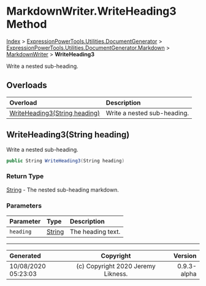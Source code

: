 ﻿# MarkdownWriter.WriteHeading3 Method

[Index](../index.md) > [ExpressionPowerTools.Utilities.DocumentGenerator](ExpressionPowerTools.Utilities.DocumentGenerator.a.md) > [ExpressionPowerTools.Utilities.DocumentGenerator.Markdown](ExpressionPowerTools.Utilities.DocumentGenerator.Markdown.n.md) > [MarkdownWriter](ExpressionPowerTools.Utilities.DocumentGenerator.Markdown.MarkdownWriter.cs.md) > **WriteHeading3**

Write a nested sub-heading.

## Overloads

| Overload | Description |
| :-- | :-- |
| [WriteHeading3(String heading)](#writeheading3string-heading) | Write a nested sub-heading. |
## WriteHeading3(String heading)

Write a nested sub-heading.

```csharp
public String WriteHeading3(String heading)
```

### Return Type

 [String](https://docs.microsoft.com/dotnet/api/system.string)  - The nested sub-heading markdown.

### Parameters

| Parameter | Type | Description |
| :-- | :-- | :-- |
| `heading` | [String](https://docs.microsoft.com/dotnet/api/system.string) | The heading text. |



---

| Generated | Copyright | Version |
| :-- | :-: | --: |
| 10/08/2020 05:23:03 | (c) Copyright 2020 Jeremy Likness. | 0.9.3-alpha |
